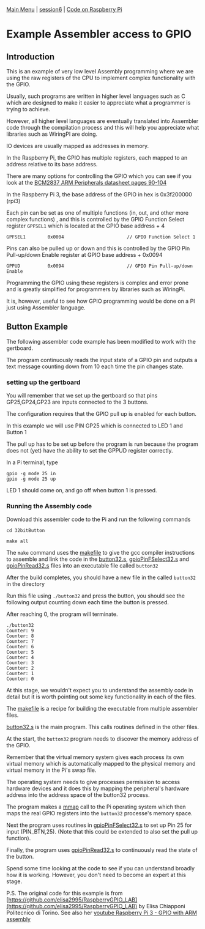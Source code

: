 [Main Menu](../../README.md) | [session6](../../session6/) | [Code on Raspberry Pi](../assembly/README.md)

# Example Assembler access to GPIO

## Introduction

This is an example of very low level Assembly programming where we are using the raw registers of the CPU to implement complex functionality with the GPIO. 

Usually, such programs are written in higher level languages such as C which are designed to make it easier to appreciate what a programmer is trying to achieve. 

However, all higher level languages are eventually translated into Assembler code through the compilation process and this will help you appreciate what libraries such as WiringPI are doing.

IO devices are usually mapped as addresses in memory.

In the Raspberry Pi, the GPIO has multiple registers, each mapped to an address relative to its base address.

There are many options for controlling the GPIO which you can see if you look at the [BCM2837 ARM Peripherals datasheet pages 90-104](https://cs140e.sergio.bz/docs/BCM2837-ARM-Peripherals.pdf)
 
In the Raspberry Pi 3, the base address of the GPIO in hex is 0x3f200000 (rpi3)

Each pin can be set as one of multiple functions (in, out, and other more complex functions) , and this is controlled by the GPIO Function Select register `GPFSEL1` which is located at the GPIO base address + 4

```
GPFSEL1        0x0004                       // GPIO Function Select 1
```

Pins can also be pulled up or down and this is controlled by the GPIO Pin Pull-up/down Enable register at GPIO base address + 0x0094

```
GPPUD          0x0094                       // GPIO Pin Pull-up/down Enable
```

Programming the GPIO using these registers is complex and error prone and is greatly simplified for programmers by libraries such as WiringPi.

It is, however, useful to see how GPIO programming would be done on a PI just using Assembler language.

## Button Example

The following assembler code example has been modified to work with the gertboard.

The program continuously reads the input state of a GPIO pin and outputs a text message counting down from 10 each time the pin changes state.

### setting up the gertboard

You will remember that we set up the gertboard so that pins GP25,GP24,GP23 are inputs connected to the 3 buttons. 

The configuration requires that the GPIO pull up is enabled for each button. 

In this example we will use PIN GP25 which is connected to LED 1 and Button 1

The pull up has to be set up before the program is run because the program does not (yet) have the ability to set the GPPUD register correctly.

In a Pi terminal, type

```
gpio -g mode 25 in
gpio -g mode 25 up
```
LED 1 should come on, and go off when button 1 is pressed.

### Running the Assembly code

Download this assembler code to the Pi and run the following commands

```
cd 32bitButton

make all
```

The `make` command uses the [makefile](../assembly/32bitButton/makefile) to give the gcc compiler instructions to assemble and link the code in the [button32.s](../assembly/32bitButton/button32.s), [gpioPinFSelect32.s](../assembly/32bitButton/gpioPinFSelect32.s) and [gpioPinRead32.s](../assembly/32bitButton/gpioPinRead32.s) files into an executable file called `button32`

After the build completes, you should have a new file in the called `button32` in the directory

Run this file using `./button32` and press the button, you should see the following output counting down each time the button is pressed.

After reaching 0, the program will terminate.

```
./button32
Counter: 9 
Counter: 8 
Counter: 7 
Counter: 6 
Counter: 5 
Counter: 4 
Counter: 3 
Counter: 2 
Counter: 1 
Counter: 0 

```

At this stage, we wouldn't expect you to understand the assembly code in detail but it is worth pointing out some key functionality in each of the files.

The [makefile](../assembly/32bitButton/makefile)  is a recipe for building the executable from multiple assembler files. 

[button32.s](../assembly/32bitButton/button32.s) is the main program. 
This calls routines defined in the other files.

At the start, the `button32` program needs to discover the memory address of the GPIO.

Remember that the virtual memory system gives each process its own virtual memory which is automatically mapped to the physical memory and virtual memory in the Pi's swap file.

The operating system needs to give processes permission to access hardware devices and it does this by mapping the peripheral's hardware address into the address space of the button32 process.

The program makes a [mmap](https://man7.org/linux/man-pages/man2/mmap.2.html) call  to the Pi operating system which then maps the real GPIO registers into the `button32` processe's memory space.

Next the program uses routines in [gpioPinFSelect32.s](../assembly/32bitButton/gpioPinFSelect32.s) to set up Pin 25 for input (PIN_BTN,25).
(Note that this could be extended to also set the pull up function).

Finally, the program uses [gpioPinRead32.s](../assembly/32bitButton/gpioPinRead32.s) to continuously read the state of the button.

Spend some time looking at the code to see if you can understand broadly how it is working.
However, you don't need to become an expert at this stage.

P.S. The original code for this example is from [https://github.com/elisa2995/RaspberryGPIO_LAB](https://github.com/elisa2995/RaspberryGPIO_LAB)  by Elisa Chiapponi Politecnico di Torino. See also her [youtube Raspberry Pi 3 - GPIO with ARM assembly](https://www.youtube.com/watch?v=k_40voY5WgE)



